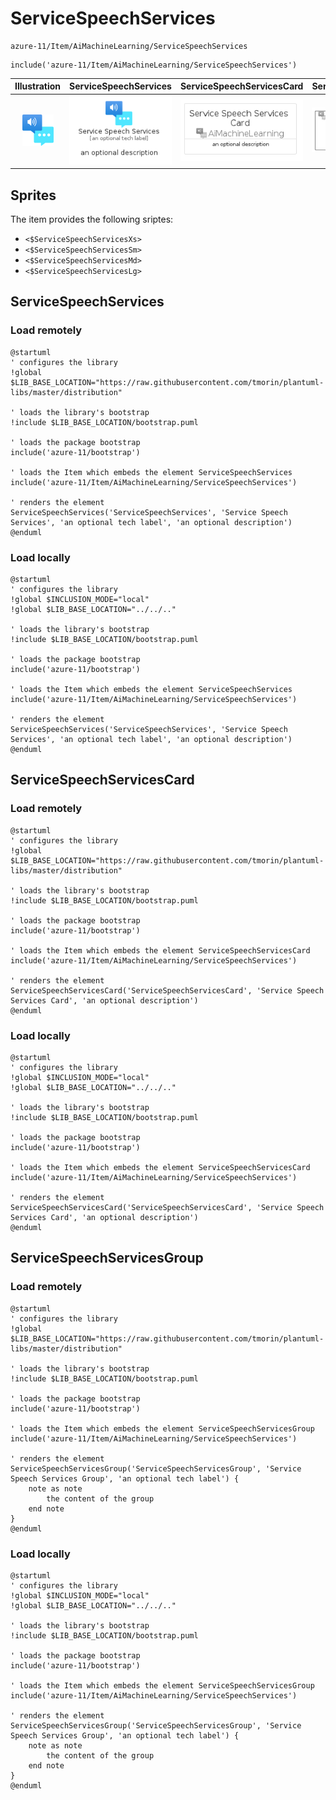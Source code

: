 # ServiceSpeechServices


```text
azure-11/Item/AiMachineLearning/ServiceSpeechServices
```

```text
include('azure-11/Item/AiMachineLearning/ServiceSpeechServices')
```



| Illustration | ServiceSpeechServices | ServiceSpeechServicesCard | ServiceSpeechServicesGroup |
| :---: | :---: | :---: | :---: |
| ![illustration for Illustration](../../../azure-11/Item/AiMachineLearning/ServiceSpeechServices.png) | ![illustration for ServiceSpeechServices](../../../azure-11/Item/AiMachineLearning/ServiceSpeechServices.Local.png) | ![illustration for ServiceSpeechServicesCard](../../../azure-11/Item/AiMachineLearning/ServiceSpeechServicesCard.Local.png) | ![illustration for ServiceSpeechServicesGroup](../../../azure-11/Item/AiMachineLearning/ServiceSpeechServicesGroup.Local.png) |



## Sprites
The item provides the following sriptes:

- `<$ServiceSpeechServicesXs>`
- `<$ServiceSpeechServicesSm>`
- `<$ServiceSpeechServicesMd>`
- `<$ServiceSpeechServicesLg>`





## ServiceSpeechServices

### Load remotely
```plantuml
@startuml
' configures the library
!global $LIB_BASE_LOCATION="https://raw.githubusercontent.com/tmorin/plantuml-libs/master/distribution"

' loads the library's bootstrap
!include $LIB_BASE_LOCATION/bootstrap.puml

' loads the package bootstrap
include('azure-11/bootstrap')

' loads the Item which embeds the element ServiceSpeechServices
include('azure-11/Item/AiMachineLearning/ServiceSpeechServices')

' renders the element
ServiceSpeechServices('ServiceSpeechServices', 'Service Speech Services', 'an optional tech label', 'an optional description')
@enduml
```

### Load locally
```plantuml
@startuml
' configures the library
!global $INCLUSION_MODE="local"
!global $LIB_BASE_LOCATION="../../.."

' loads the library's bootstrap
!include $LIB_BASE_LOCATION/bootstrap.puml

' loads the package bootstrap
include('azure-11/bootstrap')

' loads the Item which embeds the element ServiceSpeechServices
include('azure-11/Item/AiMachineLearning/ServiceSpeechServices')

' renders the element
ServiceSpeechServices('ServiceSpeechServices', 'Service Speech Services', 'an optional tech label', 'an optional description')
@enduml
```

## ServiceSpeechServicesCard

### Load remotely
```plantuml
@startuml
' configures the library
!global $LIB_BASE_LOCATION="https://raw.githubusercontent.com/tmorin/plantuml-libs/master/distribution"

' loads the library's bootstrap
!include $LIB_BASE_LOCATION/bootstrap.puml

' loads the package bootstrap
include('azure-11/bootstrap')

' loads the Item which embeds the element ServiceSpeechServicesCard
include('azure-11/Item/AiMachineLearning/ServiceSpeechServices')

' renders the element
ServiceSpeechServicesCard('ServiceSpeechServicesCard', 'Service Speech Services Card', 'an optional description')
@enduml
```

### Load locally
```plantuml
@startuml
' configures the library
!global $INCLUSION_MODE="local"
!global $LIB_BASE_LOCATION="../../.."

' loads the library's bootstrap
!include $LIB_BASE_LOCATION/bootstrap.puml

' loads the package bootstrap
include('azure-11/bootstrap')

' loads the Item which embeds the element ServiceSpeechServicesCard
include('azure-11/Item/AiMachineLearning/ServiceSpeechServices')

' renders the element
ServiceSpeechServicesCard('ServiceSpeechServicesCard', 'Service Speech Services Card', 'an optional description')
@enduml
```

## ServiceSpeechServicesGroup

### Load remotely
```plantuml
@startuml
' configures the library
!global $LIB_BASE_LOCATION="https://raw.githubusercontent.com/tmorin/plantuml-libs/master/distribution"

' loads the library's bootstrap
!include $LIB_BASE_LOCATION/bootstrap.puml

' loads the package bootstrap
include('azure-11/bootstrap')

' loads the Item which embeds the element ServiceSpeechServicesGroup
include('azure-11/Item/AiMachineLearning/ServiceSpeechServices')

' renders the element
ServiceSpeechServicesGroup('ServiceSpeechServicesGroup', 'Service Speech Services Group', 'an optional tech label') {
    note as note
        the content of the group
    end note
}
@enduml
```

### Load locally
```plantuml
@startuml
' configures the library
!global $INCLUSION_MODE="local"
!global $LIB_BASE_LOCATION="../../.."

' loads the library's bootstrap
!include $LIB_BASE_LOCATION/bootstrap.puml

' loads the package bootstrap
include('azure-11/bootstrap')

' loads the Item which embeds the element ServiceSpeechServicesGroup
include('azure-11/Item/AiMachineLearning/ServiceSpeechServices')

' renders the element
ServiceSpeechServicesGroup('ServiceSpeechServicesGroup', 'Service Speech Services Group', 'an optional tech label') {
    note as note
        the content of the group
    end note
}
@enduml
```

